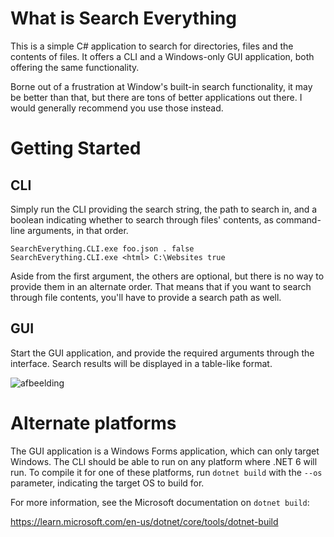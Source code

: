 # What is Search Everything
This is a simple C# application to search for directories, files and the contents of files. It offers a CLI and a Windows-only GUI application, both offering the same functionality.

Borne out of a frustration at Window's built-in search functionality, it may be better than that, but there are tons of better applications out there. I would generally recommend you use those instead.

# Getting Started
## CLI
Simply run the CLI providing the search string, the path to search in, and a boolean indicating whether to search through files' contents, as command-line arguments, in that order.
```
SearchEverything.CLI.exe foo.json . false
SearchEverything.CLI.exe <html> C:\Websites true
```

Aside from the first argument, the others are optional, but there is no way to provide them in an alternate order. That means that if you want to search through file contents, you'll have to provide a search path as well.

## GUI
Start the GUI application, and provide the required arguments through the interface. Search results will be displayed in a table-like format.

![afbeelding](https://github.com/NinovanderMark/SearchEverything/assets/6692167/97cc387c-ba6e-4db9-b2e2-90811f1a1d97)

# Alternate platforms
The GUI application is a Windows Forms application, which can only target Windows. The CLI should be able to run on any platform where .NET 6 will run. To compile it for one of these platforms, run `dotnet build` with the `--os` parameter, indicating the target OS to build for.

For more information, see the Microsoft documentation on `dotnet build`:

https://learn.microsoft.com/en-us/dotnet/core/tools/dotnet-build
